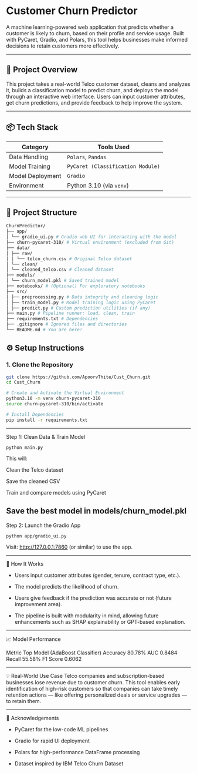 # Customer Churn Predictor

A machine learning-powered web application that predicts whether a customer is likely to churn, based on their profile and service usage. Built with PyCaret, Gradio, and Polars, this tool helps businesses make informed decisions to retain customers more effectively.

---

## 🚀 Project Overview

This project takes a real-world Telco customer dataset, cleans and analyzes it, builds a classification model to predict churn, and deploys the model through an interactive web interface. Users can input customer attributes, get churn predictions, and provide feedback to help improve the system.

---

## 📦 Tech Stack

| Category        | Tools Used                                              |
|----------------|----------------------------------------------------------|
| Data Handling   | `Polars`, `Pandas`                                      |
| Model Training  | `PyCaret (Classification Module)`                        |
| Model Deployment| `Gradio`                                                |
| Environment     | Python 3.10 (via `venv`)                                |

---

## 📁 Project Structure

```bash
ChurnPredictor/
├── app/
│ └── gradio_ui.py # Gradio web UI for interacting with the model
├── churn-pycaret-310/ # Virtual environment (excluded from Git)
├── data/
│ ├── raw/
│ │ └── telco_churn.csv # Original Telco dataset
│ └── clean/
│ └── cleaned_telco.csv # Cleaned dataset
├── models/
│ └── churn_model.pkl # Saved trained model
├── notebooks/ # (Optional) For exploratory notebooks
├── src/
│ ├── preprocessing.py # Data integrity and cleaning logic
│ ├── train_model.py # Model training logic using PyCaret
│ ├── predict.py # Custom prediction utilities (if any)
├── main.py # Pipeline runner: load, clean, train
├── requirements.txt # Dependencies
├── .gitignore # Ignored files and directories
└── README.md # You are here!
```

## ⚙️ Setup Instructions

### 1. Clone the Repository

```bash
git clone https://github.com/ApoorvThite/Cust_Churn.git
cd Cust_Churn

# Create and Activate the Virtual Environment
python3.10 -m venv churn-pycaret-310
source churn-pycaret-310/bin/activate

# Install Dependencies
pip install -r requirements.txt
```
----------------------------------------------------

Step 1: Clean Data & Train Model
```
python main.py
```
This will:

Clean the Telco dataset

Save the cleaned CSV

Train and compare models using PyCaret

Save the best model in models/churn_model.pkl
--------------------------------------------------------

Step 2: Launch the Gradio App
```
python app/gradio_ui.py
```

Visit: http://127.0.0.1:7860 (or similar) to use the app.

--------------------------------------------------------

🧠 How It Works
* Users input customer attributes (gender, tenure, contract type, etc.).

* The model predicts the likelihood of churn.

* Users give feedback if the prediction was accurate or not (future improvement area).

* The pipeline is built with modularity in mind, allowing future enhancements such as SHAP explainability or GPT-based explanation.

-----------------------------------------------------------
📈 Model Performance

Metric	Top Model (AdaBoost Classifier)
Accuracy	80.78%
AUC	0.8484
Recall	55.58%
F1 Score	0.6062

-------------------------------------------------------------

💡 Real-World Use Case
Telco companies and subscription-based businesses lose revenue due to customer churn. This tool enables early identification of high-risk customers so that companies can take timely retention actions — like offering personalized deals or service upgrades — to retain them.

---------------------------------------------------------------

🙌 Acknowledgements
* PyCaret for the low-code ML pipelines

* Gradio for rapid UI deployment

* Polars for high-performance DataFrame processing

* Dataset inspired by IBM Telco Churn Dataset

